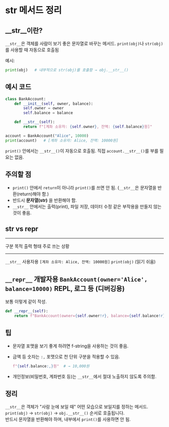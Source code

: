 # **str** 메서드 정리

## \_\_str\_\_이란?

`__str__`은 객체를 사람이 보기 좋은 문자열로 바꾸는 메서드.
`print(obj)`나 `str(obj)`를 사용할 때 자동으로 호출됨

예시:

``` python
print(obj)   # 내부적으로 str(obj)를 호출함 → obj.__str__()
```

## 예시 코드

``` python
class BankAccount:
    def __init__(self, owner, balance):
        self.owner = owner
        self.balance = balance

    def __str__(self):
        return f"[계좌 소유자: {self.owner}, 잔액: {self.balance}원]"

account = BankAccount("Alice", 10000)
print(account)   # [계좌 소유자: Alice, 잔액: 10000원]
```

`print()` 안에서는 `__str__()`이 자동으로 호출됨.
직접 `account.__str__()`를 부를 필요는 없음.

## 주의할 점

-   `print()` 안에서 `return`이 아니라 `print()`를 쓰면 안 됨.
    (`__str__`은 문자열을 반환(return)해야 함.)
-   반드시 **문자열(str)** 을 반환해야 함.
-   `__str__` 안에서는 출력(print), 파일 저장, 데이터 수정 같은 부작용을
    만들지 않는 것이 좋음.

## **str** vs **repr**

  ----------------------------------------------------------------------------------------------------
  구분         목적         출력 형태                                     주로 쓰는 상황
  ------------ ------------ --------------------------------------------- ----------------------------
  `__str__`    사용자용     `[계좌 소유자: Alice, 잔액: 10000원]`         `print(obj)`
               (읽기 쉬움)                                                

  `__repr__`   개발자용     `BankAccount(owner='Alice', balance=10000)`   REPL, 로그 등
               (디버깅용)                                                 
  ----------------------------------------------------------------------------------------------------

보통 이렇게 같이 작성.

``` python
def __repr__(self):
    return f"BankAccount(owner={self.owner!r}, balance={self.balance!r})"
```

## 팁

-   문자열 포맷을 보기 좋게 하려면 f-string을 사용하는 것이 좋음.

-   금액 등 숫자는 `:,` 포맷으로 천 단위 구분을 적용할 수 있음.

    ``` python
    f"{self.balance:,}원"  # → 10,000원
    ```

-   개인정보(비밀번호, 계좌번호 등)는 `__str__`에서 절대 노출하지 않도록
    주의함.

## 정리

`__str__`은 객체가 "사람 눈에 보일 때" 어떤 모습으로 보일지를 정하는
메서드.
`print(obj)` → `str(obj)` → `obj.__str__()` 순서로 호출됩니다.\
반드시 문자열을 반환해야 하며, 내부에서 `print()`를 사용하면 안 됨.
